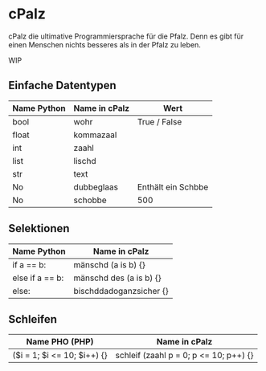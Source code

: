 # cPalz

cPalz die ultimative Programmiersprache für die Pfalz. Denn es gibt für einen Menschen nichts besseres als in der Pfalz zu leben.

WIP

## Einfache Datentypen
|Name Python |Name in cPalz| Wert|
|--------|--------|--------|
|  bool  |    wohr    | True / False |
|  float  |    kommazaal    |  |
|  int  |    zaahl    |  |
|  list  |    lischd    |  |
|  str  |    text    |  |
|  No  |    dubbeglaas    | Enthält ein Schbbe |
|  No  |    schobbe    | 500 |

## Selektionen
|Name Python |Name in cPalz|
|--------|--------|
|  if a == b:  |    mänschd (a is b) {}    |
|  else if a == b:  |    mänschd des (a is b) {}    |
|  else:  |    bischddadoganzsicher {}    |

## Schleifen
|Name PHO (PHP) |Name in cPalz|
|--------|--------|
|  ($i = 1; $i <= 10; $i++) {}  |    schleif (zaahl p = 0; p <= 10; p++) {}    |
